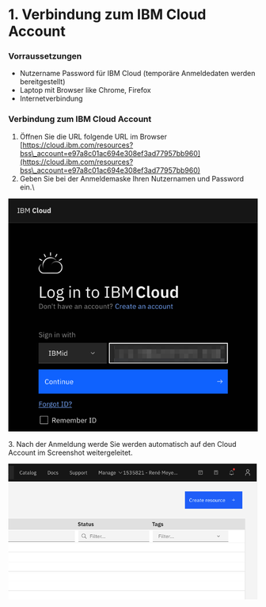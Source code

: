 # 1. Verbindung zum IBM Cloud Account

### Vorraussetzungen

* Nutzername Password für IBM Cloud (temporäre Anmeldedaten werden bereitgestellt)
* Laptop mit Browser like Chrome, Firefox
* Internetverbindung

### Verbindung zum IBM Cloud Account

1. Öffnen Sie die URL folgende URL im Browser\
   [https://cloud.ibm.com/resources?bss\_account=e97a8c01ac694e308ef3ad77957bb960](https://cloud.ibm.com/resources?bss\_account=e97a8c01ac694e308ef3ad77957bb960)
2. Geben Sie bei der Anmeldemaske Ihren Nutzernamen und Password ein.\


![](<.gitbook/assets/image (35) (1).png>)

3\. Nach der Anmeldung werde Sie werden automatisch auf den Cloud Account im Screenshot weitergeleitet.

![](<.gitbook/assets/image (36) (1) (1).png>)
